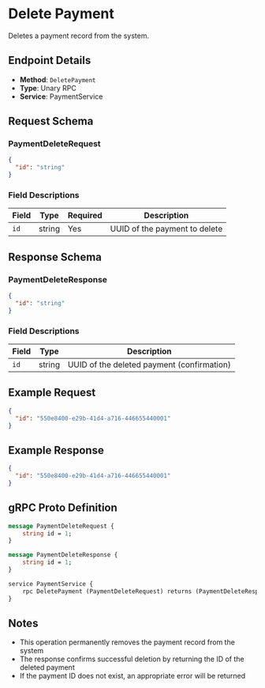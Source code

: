 # Delete Payment

Deletes a payment record from the system.

## Endpoint Details

- **Method**: `DeletePayment`
- **Type**: Unary RPC
- **Service**: PaymentService

## Request Schema

### PaymentDeleteRequest

```json
{
  "id": "string"
}
```

### Field Descriptions

| Field | Type | Required | Description |
|-------|------|----------|-------------|
| `id` | string | Yes | UUID of the payment to delete |

## Response Schema

### PaymentDeleteResponse

```json
{
  "id": "string"
}
```

### Field Descriptions

| Field | Type | Description |
|-------|------|-------------|
| `id` | string | UUID of the deleted payment (confirmation) |

## Example Request

```json
{
  "id": "550e8400-e29b-41d4-a716-446655440001"
}
```

## Example Response

```json
{
  "id": "550e8400-e29b-41d4-a716-446655440001"
}
```

## gRPC Proto Definition

```proto
message PaymentDeleteRequest {
    string id = 1;
}

message PaymentDeleteResponse {
    string id = 1;
}

service PaymentService {
    rpc DeletePayment (PaymentDeleteRequest) returns (PaymentDeleteResponse);
}
```

## Notes

- This operation permanently removes the payment record from the system
- The response confirms successful deletion by returning the ID of the deleted payment
- If the payment ID does not exist, an appropriate error will be returned
